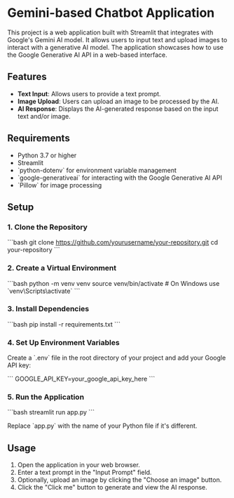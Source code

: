 # Gemini-based Chatbot Application

This project is a web application built with Streamlit that integrates with Google's Gemini AI model. It allows users to input text and upload images to interact with a generative AI model. The application showcases how to use the Google Generative AI API in a web-based interface.

## Features

- **Text Input**: Allows users to provide a text prompt.
- **Image Upload**: Users can upload an image to be processed by the AI.
- **AI Response**: Displays the AI-generated response based on the input text and/or image.

## Requirements

- Python 3.7 or higher
- Streamlit
- \`python-dotenv\` for environment variable management
- \`google-generativeai\` for interacting with the Google Generative AI API
- \`Pillow\` for image processing

## Setup

### 1. Clone the Repository

\`\`\`bash
git clone https://github.com/yourusername/your-repository.git
cd your-repository
\`\`\`

### 2. Create a Virtual Environment

\`\`\`bash
python -m venv venv
source venv/bin/activate  # On Windows use \`venv\\Scripts\\activate\`
\`\`\`

### 3. Install Dependencies

\`\`\`bash
pip install -r requirements.txt
\`\`\`

### 4. Set Up Environment Variables

Create a \`.env\` file in the root directory of your project and add your Google API key:

\`\`\`
GOOGLE_API_KEY=your_google_api_key_here
\`\`\`

### 5. Run the Application

\`\`\`bash
streamlit run app.py
\`\`\`

Replace \`app.py\` with the name of your Python file if it's different.

## Usage

1. Open the application in your web browser.
2. Enter a text prompt in the "Input Prompt" field.
3. Optionally, upload an image by clicking the "Choose an image" button.
4. Click the "Click me" button to generate and view the AI response.
